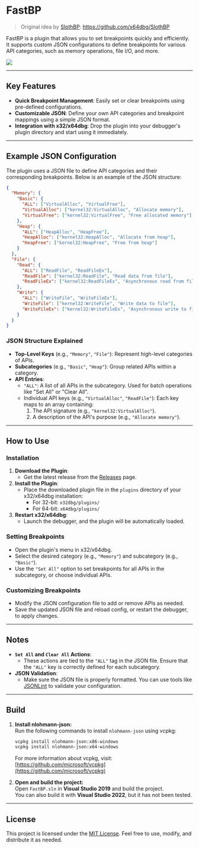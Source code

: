 # FastBP

> Original idea by [SlothBP](https://github.com/x64dbg/SlothBP): https://github.com/x64dbg/SlothBP

FastBP is a plugin that allows you to set breakpoints quickly and efficiently. It supports custom JSON configurations to define breakpoints for various API categories, such as memory operations, file I/O, and more.

![](https://i.imgur.com/LL6Vryx.png)

---

## Key Features

- **Quick Breakpoint Management**: Easily set or clear breakpoints using pre-defined configurations.
- **Customizable JSON**: Define your own API categories and breakpoint mappings using a simple JSON format.
- **Integration with x32/x64dbg**: Drop the plugin into your debugger's plugin directory and start using it immediately.

---

## Example JSON Configuration

The plugin uses a JSON file to define API categories and their corresponding breakpoints. Below is an example of the JSON structure:

```json
{
  "Memory": {
    "Basic": {
      "ALL": ["VirtualAlloc", "VirtualFree"],
      "VirtualAlloc": ["kernel32:VirtualAlloc", "Allocate memory"],
      "VirtualFree": ["kernel32:VirtualFree", "Free allocated memory"]
    },
    "Heap": {
      "ALL": ["HeapAlloc", "HeapFree"],
      "HeapAlloc": ["kernel32:HeapAlloc", "Allocate from heap"],
      "HeapFree": ["kernel32:HeapFree", "Free from heap"]
    }
  },
  "File": {
    "Read": {
      "ALL": ["ReadFile", "ReadFileEx"],
      "ReadFile": ["kernel32:ReadFile", "Read data from file"],
      "ReadFileEx": ["kernel32:ReadFileEx", "Asynchronous read from file"]
    },
    "Write": {
      "ALL": ["WriteFile", "WriteFileEx"],
      "WriteFile": ["kernel32:WriteFile", "Write data to file"],
      "WriteFileEx": ["kernel32:WriteFileEx", "Asynchronous write to file"]
    }
  }
}
```

### JSON Structure Explained

- **Top-Level Keys** (e.g., `"Memory"`, `"File"`): Represent high-level categories of APIs.
- **Subcategories** (e.g., `"Basic"`, `"Heap"`): Group related APIs within a category.
- **API Entries**:
  - `"ALL"`: A list of all APIs in the subcategory. Used for batch operations like "Set All" or "Clear All".
  - Individual API keys (e.g., `"VirtualAlloc"`, `"ReadFile"`): Each key maps to an array containing:
    1. The API signature (e.g., `"kernel32:VirtualAlloc"`).
    2. A description of the API's purpose (e.g., `"Allocate memory"`).

---

## How to Use

### Installation

1. **Download the Plugin**:
   - Get the latest release from the [Releases](https://github.com/Chomator/FastBP/releases) page.
2. **Install the Plugin**:
   - Place the downloaded plugin file in the `plugins` directory of your x32/x64dbg installation:
     - For 32-bit: `x32dbg/plugins/`
     - For 64-bit: `x64dbg/plugins/`
3. **Restart x32/x64dbg**:
   - Launch the debugger, and the plugin will be automatically loaded.

### Setting Breakpoints

- Open the plugin's menu in x32/x64dbg.
- Select the desired category (e.g., `"Memory"`) and subcategory (e.g., `"Basic"`).
- Use the `"Set All"` option to set breakpoints for all APIs in the subcategory, or choose individual APIs.

### Customizing Breakpoints

- Modify the JSON configuration file to add or remove APIs as needed.
- Save the updated JSON file and reload config, or restart the debugger, to apply changes.

---

## Notes

- **`Set All` and `Clear All` Actions**:
  - These actions are tied to the `"ALL"` tag in the JSON file. Ensure that the `"ALL"` key is correctly defined for each subcategory.
- **JSON Validation**:
  - Make sure the JSON file is properly formatted. You can use tools like [JSONLint](https://jsonlint.com/) to validate your configuration.

---

## Build

1. **Install nlohmann-json:**  
   Run the following commands to install `nlohmann-json` using vcpkg:  
   ```sh
   vcpkg install nlohmann-json:x86-windows  
   vcpkg install nlohmann-json:x64-windows  
   ```
   For more information about vcpkg, visit: [https://github.com/microsoft/vcpkg](https://github.com/microsoft/vcpkg)  

2. **Open and build the project:**  
   Open `FastBP.sln` in **Visual Studio 2019** and build the project.  
   You can also build it with **Visual Studio 2022**, but it has not been tested.  

---

## License

This project is licensed under the [MIT License](LICENSE). Feel free to use, modify, and distribute it as needed.
